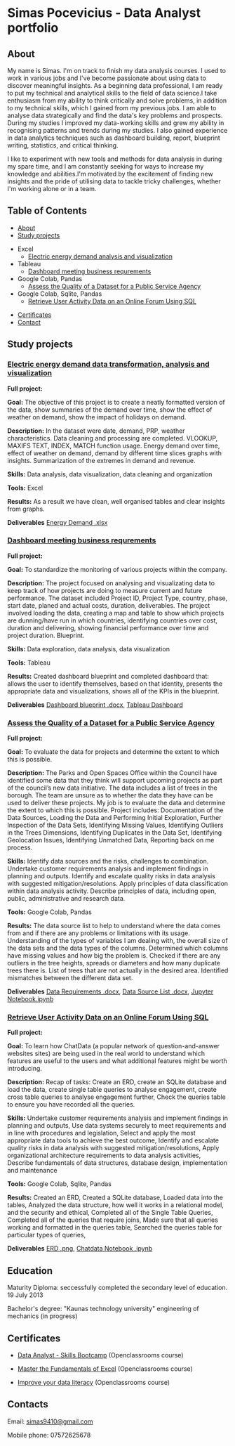 # Simas Pocevicius - Data Analyst portfolio
## About
My name is Simas. I'm on track to finish my data analysis courses. I used to work in various jobs and I've become passionate about using data to discover meaningful insights. As a beginning data professional, I am ready to put my technical and analytical skills to the field of data science.I take enthusiasm from my ability to think critically and solve problems, in addition to my technical skills, which I gained from my previous jobs. I am able to analyse data strategically and find the data's key problems and prospects. During my studies I improved my data-working skills and grew my ability in recognising patterns and trends during my studies. I also gained experience in data analytics techniques such as dashboard building, report, blueprint writing, statistics, and critical thinking. 

I like to experiment with new tools and methods for data analysis in during my spare time, and I am constantly seeking for ways to increase my knowledge and abilities.I'm motivated by the excitement of finding new insights and the pride of utilising data to tackle tricky challenges, whether I'm working alone or in a team.

## Table of Contents
* [About](https://github.com/SimasPo/Hello-world/blob/main/README.md#about)
* [Study projects](https://github.com/SimasPo/Hello-world/blob/main/README.md#study-projects)
 - Excel
   * [Electric energy demand analysis and visualization](https://github.com/SimasPo/Hello-world/blob/main/README.md#electric-energy-demand-data-transformation-analysis-and-visualization)
 - Tableau
   * [Dashboard meeting business requrements](https://github.com/SimasPo/Hello-world/blob/main/README.md#dashboard-meeting-business-requrements)
 - Google Colab, Pandas
   * [Assess the Quality of a Dataset for a Public Service Agency](https://github.com/SimasPo/Hello-world/blob/main/README.md#assess-te-quality-of-a-dataset-for-a-public-service-agency)
  - Google Colab, Sqlite, Pandas
    * [Retrieve User Activity Data on an Online Forum Using SQL](https://github.com/SimasPo/Hello-world/blob/main/README.md#retrieve-user-activity-data-on-an-online-forum-using-sql)
* [Certificates](https://github.com/SimasPo/Hello-world/blob/main/README.md#education)
* [Contact](https://github.com/SimasPo/Hello-world/blob/main/README.md#contacts)
## Study projects
### [Electric energy demand data transformation, analysis and visualization](https://github.com/SimasPo/Electric-energy-demand-analysis-and-visualization)
**Full project:** 

**Goal:** The objective of this project is to create a neatly formatted version of the data, show summaries of the demand over time, show the effect of weather on demand, show the impact of holidays on demand.

**Description:** In the dataset were date, demand, PRP, weather characteristics. Data cleaning and processing are completed. VLOOKUP, MAXIFS TEXT, INDEX, MATCH function usage. Energy demand over time, effect of weather on demand, demand by different time slices graphs with insights. Summarization of the extremes in demand and revenue.

**Skills:** Data analysis, data visualization, data cleaning and organization

**Tools:** Excel

**Results:** As a result we have clean, well organised tables and clear insights from graphs.

**Deliverables** [Energy Demand .xlsx](https://github.com/SimasPo/Hello-world/blob/main/EnergyDemand%20worksheet.xlsx)

### [Dashboard meeting business requrements](https://github.com/SimasPo/assess-te-quality-of-a-dataset-for-a-public-service-agency)
**Full project:**

**Goal:** To standardize the monitoring of various projects within the company.

**Description:** The project focused on analysing and visualizating data to keep track of how projects are doing to measure current and future performance. The dataset included Project ID, Project Type, country, phase, start date, planed and actual costs, duration, deliverables. The project involved loading the data, creating a map and table to show which projects are dunning/have run in which countries, identifying countries over cost, duration and delivering, showing financial performance over time and project duration. Blueprint. 

**Skills:** Data exploration, data analysis, data visualization

**Tools:** Tableau

**Results:** Created dashboard blueprint and completed dashboard that: allows the user to identify themselves, based on that identity, presents the appropriate data and visualizations, shows all of the KPIs in the blueprint.

**Deliverables** [Dashboard blueprint .docx](https://github.com/SimasPo/Hello-world/blob/main/Dashboard_Blueprint.docx), [Tableau Dashboard](https://github.com/SimasPo/Hello-world/blob/main/Tableau)

### [Assess the Quality of a Dataset for a Public Service Agency](https://github.com/SimasPo/assess-te-quality-of-a-dataset-for-a-public-service-agency)
**Full project:**

**Goal:** To evaluate the data for projects and determine the extent to which this is possible.

**Description:** The Parks and Open Spaces Office within the Council have identified some data that they think will support upcoming projects as part of the council’s new data initiative. The data includes a list of trees in the borough. The team are unsure as to whether the data they have can be used to deliver these projects. My job is to evaluate the data and determine the extent to which this is possible. Project includes: Documentation of the Data Sources, 
Loading the Data and Performing Initial Exploration, Further Inspection of the Data Sets, Identifying Missing Values, Identifying Outliers in the Trees Dimensions, Identifying Duplicates in the Data Set, Identifying Geolocation Issues, Identifying Unmatched Data, Reporting back on me process.

**Skills:** Identify data sources and the risks, challenges to combination. Undertake customer requirements analysis and implement findings in planning and outputs. Identify and escalate quality risks in data analysis with suggested mitigation/resolutions. Apply principles of data classification within data analysis activity. Describe principles of data, including open, public, administrative and research data.

**Tools:** Google Colab, Pandas

**Results:** The data source list to help to understand where the data comes from and if there are any problems or limitations with its usage. Understanding of the types of variables I am dealing with, the overall size of the data sets and the data types of the columns. Determined which columns have missing values and how big the problem is. Checked if there are any outliers in the tree heights, spreads or diameters and how many duplicate trees there is. List of trees that are not actually in the desired area. Identified mismatches between the different data set.

**Deliverables** [Data Requirements .docx](https://github.com/SimasPo/Hello-world/blob/main/Data_Requirements.docx), [Data Source List .docx](https://github.com/SimasPo/Hello-world/blob/main/Data_Source_List.docx), [Jupyter Notebook.ipynb](https://github.com/SimasPo/Hello-world/blob/main/Jupyter_Notebook.ipynb)
### [Retrieve User Activity Data on an Online Forum Using SQL](https://github.com/SimasPo/retrieve-user-activity-data-on-an-online-forum-using-sql)

**Full project:**

**Goal:** To learn how ChatData (a popular network of question-and-answer websites sites) are being used in the real world to understand which features are useful to the users and what additional features might be worth introducing.

**Description:** Recap of tasks: Create an ERD, create an SQLite database and load the data, create single table queries to analyse engagement, create cross table queries to analyse engagement further, Check the queries table to ensure you have recorded all the queries.

**Skills:** Undertake customer requirements analysis and implement findings in planning and outputs, Use data systems securely to meet requirements and in line with procedures and legislation, Select and apply the most appropriate data tools to achieve the best outcome, Identify and escalate quality risks in data analysis with suggested mitigation/resolutions, Apply organizational architecture requirements to data analysis activities, Describe fundamentals of data structures, database design, implementation and maintenance

**Tools:** Google Colab, Sqlite, Pandas

**Results:** Created an ERD, Created a SQLite database, Loaded data into the tables, Analyzed the data structure, how well it works in a relational model, and the security and ethical, Completed all of the Single Table Queries, Completed all of the queries that require joins, Made sure that all queries working and formatted in the queries table, Searched the queries table for particular types of queries, 

**Deliverables** [ERD .png](https://github.com/SimasPo/Hello-world/blob/main/ERD.png), [Chatdata Notebook .ipynb](https://github.com/SimasPo/Hello-world/blob/main/Chatdata_Notebook.ipynb)

## Education
Maturity Diploma: seccessfully completed the secondary level of education. 19 July 2013

Bachelor's degree: "Kaunas technology university" engineering of mechanics (in progress)

## Certificates
- [Data Analyst - Skills Bootcamp](https://github.com/SimasPo/Hello-world/blob/main/proof-of-completion.pdf) (Openclassrooms course)

- [Master the Fundamentals of Excel](https://openclassrooms.com/en/course-certificates/8266393312) (Openclassrooms course)
- [Improve your data literacy](https://openclassrooms.com/en/course-certificates/6408027879) (Openclassrooms course)

## Contacts
Email: simas9410@gmail.com

Mobile phone: 07572625678

